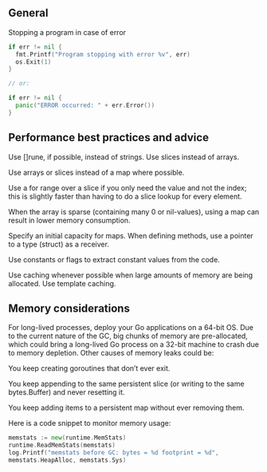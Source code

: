 ## General

Stopping a program in case of error
```go
if err != nil {
  fmt.Printf("Program stopping with error %v", err)
  os.Exit(1)
}

// or:

if err != nil {
  panic("ERROR occurred: " + err.Error())
}
```

## Performance best practices and advice

Use []rune, if possible, instead of strings.
Use slices instead of arrays.

Use arrays or slices instead of a map where possible.

Use a for range over a slice if you only need the value and not the index; this is slightly faster than having to do a slice lookup for every element.

When the array is sparse (containing many 0 or nil-values), using a map can result in lower memory consumption.

Specify an initial capacity for maps.
When defining methods, use a pointer to a type (struct) as a receiver.

Use constants or flags to extract constant values from the code.

Use caching whenever possible when large amounts of memory are being allocated.
Use template caching.

## Memory considerations

For long-lived processes, deploy your Go applications on a 64-bit OS. Due to the current nature of the GC, big chunks of memory are pre-allocated, which could bring a long-lived Go process on a 32-bit machine to crash due to memory depletion. Other causes of memory leaks could be:

You keep creating goroutines that don’t ever exit.

You keep appending to the same persistent slice (or writing to the same bytes.Buffer) and never resetting it.

You keep adding items to a persistent map without ever removing them.

Here is a code snippet to monitor memory usage:

```go
memstats := new(runtime.MemStats)
runtime.ReadMemStats(memstats)
log.Printf("memstats before GC: bytes = %d footprint = %d",
memstats.HeapAlloc, memstats.Sys)
```